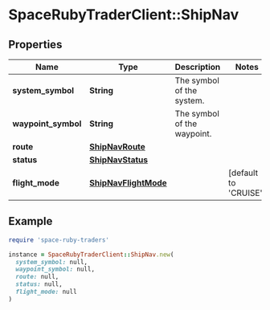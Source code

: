 # SpaceRubyTraderClient::ShipNav

## Properties

| Name | Type | Description | Notes |
| ---- | ---- | ----------- | ----- |
| **system_symbol** | **String** | The symbol of the system. |  |
| **waypoint_symbol** | **String** | The symbol of the waypoint. |  |
| **route** | [**ShipNavRoute**](ShipNavRoute.md) |  |  |
| **status** | [**ShipNavStatus**](ShipNavStatus.md) |  |  |
| **flight_mode** | [**ShipNavFlightMode**](ShipNavFlightMode.md) |  | [default to 'CRUISE'] |

## Example

```ruby
require 'space-ruby-traders'

instance = SpaceRubyTraderClient::ShipNav.new(
  system_symbol: null,
  waypoint_symbol: null,
  route: null,
  status: null,
  flight_mode: null
)
```

